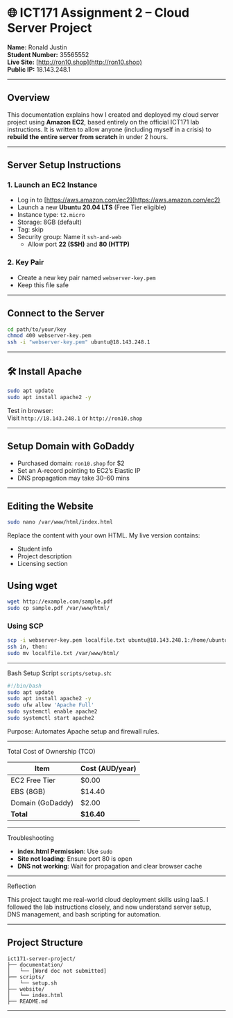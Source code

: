 # 🌐 ICT171 Assignment 2 – Cloud Server Project

**Name:** Ronald Justin  
**Student Number:** 35565552  
**Live Site:** [http://ron10.shop](http://ron10.shop)  
**Public IP:** 18.143.248.1

---

##  Overview

This documentation explains how I created and deployed my cloud server project using **Amazon EC2**, based entirely on the official ICT171 lab instructions. It is written to allow anyone (including myself in a crisis) to **rebuild the entire server from scratch** in under 2 hours.

---

##  Server Setup Instructions

### 1. Launch an EC2 Instance
- Log in to [https://aws.amazon.com/ec2](https://aws.amazon.com/ec2)
- Launch a new **Ubuntu 20.04 LTS** (Free Tier eligible)
- Instance type: `t2.micro`
- Storage: 8GB (default)
- Tag: skip
- Security group: Name it `ssh-and-web`
  - Allow port **22 (SSH)** and **80 (HTTP)**

### 2. Key Pair
- Create a new key pair named `webserver-key.pem`
- Keep this file safe

---

##  Connect to the Server

```bash
cd path/to/your/key
chmod 400 webserver-key.pem
ssh -i "webserver-key.pem" ubuntu@18.143.248.1
```

---

## 🛠️ Install Apache

```bash
sudo apt update
sudo apt install apache2 -y
```

Test in browser:  
Visit `http://18.143.248.1` or `http://ron10.shop`

---

##  Setup Domain with GoDaddy

- Purchased domain: `ron10.shop` for $2
- Set an A-record pointing to EC2’s Elastic IP
- DNS propagation may take 30–60 mins

---

##  Editing the Website

```bash
sudo nano /var/www/html/index.html
```

Replace the content with your own HTML. My live version contains:
- Student info
- Project description
- Licensing section

 ## Using wget
```bash
wget http://example.com/sample.pdf
sudo cp sample.pdf /var/www/html/
```

### Using SCP
```bash
scp -i webserver-key.pem localfile.txt ubuntu@18.143.248.1:/home/ubuntu/
ssh in, then:
sudo mv localfile.txt /var/www/html/
```

---

 Bash Setup Script
 `scripts/setup.sh`:
```bash
#!/bin/bash
sudo apt update
sudo apt install apache2 -y
sudo ufw allow 'Apache Full'
sudo systemctl enable apache2
sudo systemctl start apache2
```

Purpose: Automates Apache setup and firewall rules.

---

 Total Cost of Ownership (TCO)

| Item               | Cost (AUD/year) |
|--------------------|-----------------|
| EC2 Free Tier      | $0.00           |
| EBS (8GB)          | $14.40          |
| Domain (GoDaddy)   | $2.00           |
| **Total**          | **$16.40**      |

---

 Troubleshooting

- **index.html Permission**: Use `sudo`
- **Site not loading**: Ensure port 80 is open
- **DNS not working**: Wait for propagation and clear browser cache

---

 Reflection

This project taught me real-world cloud deployment skills using IaaS. I followed the lab instructions closely, and now understand server setup, DNS management, and bash scripting for automation.

---
##  Project Structure

```
ict171-server-project/
├── documentation/                 
│   └── [Word doc not submitted]
├── scripts/
│   └── setup.sh
├── website/
│   └── index.html
├── README.md                      
```

---

